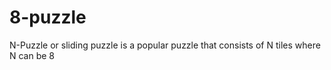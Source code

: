 # 8-puzzle
N-Puzzle or sliding puzzle is a popular puzzle that consists of N tiles where N can be 8
